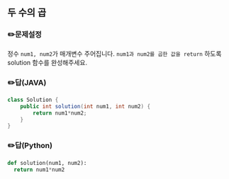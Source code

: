 ## <b>두 수의 곱</b>
### ✏️문제설정
정수 `num1, num2`가 매개변수 주어집니다. `num1과 num2를 곱한 값을 return` 하도록 solution 함수를 완성해주세요.
### ✏️답(JAVA)
```java
class Solution {
    public int solution(int num1, int num2) {
        return num1*num2;
    }
}
```
### ✏️답(Python)
```python
def solution(num1, num2):
  return num1*num2
```
